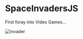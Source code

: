 # SpaceInvadersJS

First foray into Video Games...

![invader](https://github.com/tjdove/SpaceInvadersJS/assets/22068101/5d5e3719-e941-4bfb-b9b5-8bb1669eacc3)
